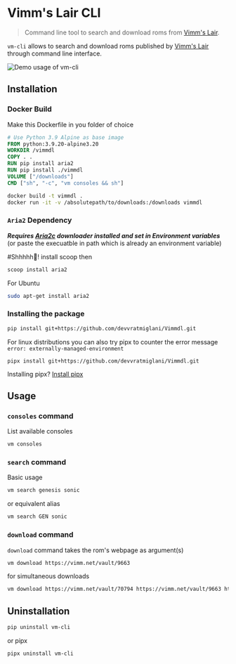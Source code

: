 # Vimm's Lair CLI
> Command line tool to search and download roms from [Vimm's Lair](https://vimm.net/).

`vm-cli` allows to search and download roms published by [Vimm's Lair](https://vimm.net/) through command line interface.

![Demo usage of vm-cli](https://raw.githubusercontent.com/devvratmiglani/Vimmdl/main/vmshowff10.gif)


## Installation

### Docker Build
Make this Dockerfile in you folder of choice
```dockerfile
# Use Python 3.9 Alpine as base image
FROM python:3.9.20-alpine3.20
WORKDIR /vimmdl
COPY . .
RUN pip install aria2
RUN pip install ./vimmdl
VOLUME ["/downloads"]
CMD ["sh", "-c", "vm consoles && sh"]
```

```sh
docker build -t vimmdl .
docker run -it -v /absolutepath/to/downloads:/downloads vimmdl
```

### `Aria2` Dependency
_**Requires [Aria2c](https://github.com/aria2/aria2/releases/tag/release-1.37.0) downloader installed and set in Environment variables**_ 
(or paste the execuatble in path which is already an environment variable)

#Shhhhh🤫! install scoop then

```sh 
scoop install aria2
```
For Ubuntu
```sh 
sudo apt-get install aria2
```
### Installing the package

```sh
pip install git+https://github.com/devvratmiglani/Vimmdl.git
```
For linux distributions you can also try pipx to counter the error message `error: externally-managed-environment`
```
pipx install git+https://github.com/devvratmiglani/Vimmdl.git
```
Installing pipx?
[Install pipx](https://github.com/pypa/pipx#install-pipx)

## Usage

### `consoles` command

List available consoles

```sh
vm consoles
```

### `search` command

Basic usage
```sh
vm search genesis sonic
```
or equivalent alias

```sh
vm search GEN sonic
```
### `download` command

`download` command takes the rom's webpage as argument(s)
```sh
vm download https://vimm.net/vault/9663
```
for simultaneous downloads
```sh
vm download https://vimm.net/vault/70794 https://vimm.net/vault/9663 https://vimm.net/vault/68873
```
## Uninstallation
```sh
pip uninstall vm-cli
```
or pipx
```sh
pipx uninstall vm-cli
```